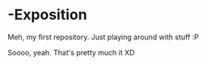 # -Exposition
Meh, my first repository. Just playing around with stuff :P

Soooo, yeah. That's pretty much it XD
